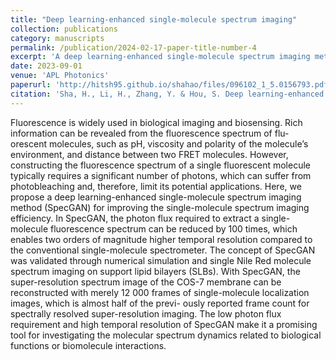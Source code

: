 ```yaml
---
title: "Deep learning-enhanced single-molecule spectrum imaging"
collection: publications
category: manuscripts
permalink: /publication/2024-02-17-paper-title-number-4
excerpt: 'A deep learning-enhanced single-molecule spectrum imaging method (SpecGAN) for improving the single-molecule spectrum imaging efficiency. With SpecGAN, the super-resolution spectrum image of the COS-7 membrane can be reconstructed with merely 12,000 frames of single-molecule localization images, which is almost half of the previously reported frame count for spectrally resolved super-resolution imaging.'
date: 2023-09-01
venue: 'APL Photonics'
paperurl: 'http://hitsh95.github.io/shahao/files/096102_1_5.0156793.pdf'
citation: 'Sha, H., Li, H., Zhang, Y. & Hou, S. Deep learning-enhanced single-molecule spectrum imaging. APL Photonics 8(2023).'
---
```


Fluorescence is widely used in biological imaging and biosensing. Rich information can be revealed from the fluorescence spectrum of flu- orescent molecules, such as pH, viscosity and polarity of the molecule’s environment, and distance between two FRET molecules. However, constructing the fluorescence spectrum of a single fluorescent molecule typically requires a significant number of photons, which can suffer from photobleaching and, therefore, limit its potential applications. Here, we propose a deep learning-enhanced single-molecule spectrum imaging method (SpecGAN) for improving the single-molecule spectrum imaging efficiency. In SpecGAN, the photon flux required to extract a single-molecule fluorescence spectrum can be reduced by 100 times, which enables two orders of magnitude higher temporal resolution compared to the conventional single-molecule spectrometer. The concept of SpecGAN was validated through numerical simulation and single Nile Red molecule spectrum imaging on support lipid bilayers (SLBs). With SpecGAN, the super-resolution spectrum image of the COS-7 membrane can be reconstructed with merely 12 000 frames of single-molecule localization images, which is almost half of the previ- ously reported frame count for spectrally resolved super-resolution imaging. The low photon flux requirement and high temporal resolution of SpecGAN make it a promising tool for investigating the molecular spectrum dynamics related to biological functions or biomolecule interactions.
